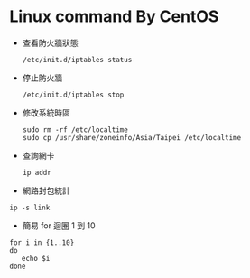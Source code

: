 # Linux command By CentOS


- 查看防火牆狀態

	```
	/etc/init.d/iptables status
	```
- 停止防火牆

	```
	/etc/init.d/iptables stop 
	```
- 修改系統時區

	```
	sudo rm -rf /etc/localtime
	sudo cp /usr/share/zoneinfo/Asia/Taipei /etc/localtime
	```
	
- 查詢網卡

	```
	ip addr
	```
	
- 網路封包統計


 ```
 ip -s link
 ```
 
- 簡易 for 迴圈 1 到 10

 ```
 for i in {1..10}
 do
	echo $i
 done
 ```